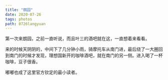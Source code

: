 ```yaml
---
title: "朗园"
date: 2020-07-26
tags: photos
path: 0726langyuan
---
```


 第一次来朗园，之前一直听说，而且叶三的酒吧就在这，一直想着来看看。
 
 来的时候天阴阴的，中间下了几分钟小雨，骑摩托车从南门进，最后绕了一大圈回到南门的时候才发现，理想国新开的咖啡酒吧，就在南门的另一侧。进入喝了一杯咖啡，豆子很香。

 嘟嘟也成了这里官方钦定的最小读者。